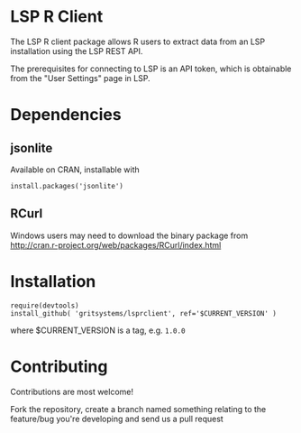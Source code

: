 # LSP R Client

The LSP R client package allows R users to extract data from an LSP installation using the LSP REST API.

The prerequisites for connecting to LSP is an API token, which is obtainable from the "User Settings" page in LSP.


# Dependencies

## jsonlite

Available on CRAN, installable with

    install.packages('jsonlite')

## RCurl
Windows users may need to download the binary package from http://cran.r-project.org/web/packages/RCurl/index.html

# Installation

    require(devtools)
    install_github( 'gritsystems/lsprclient', ref='$CURRENT_VERSION' )

where $CURRENT_VERSION is a tag, e.g. `1.0.0`

# Contributing

Contributions are most welcome!

Fork the repository, create a branch named something relating to the feature/bug you're developing and send us a pull request



